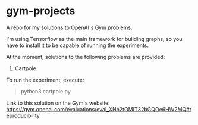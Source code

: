 # gym-projects
A repo for my solutions to OpenAI's Gym problems. 

I'm using Tensorflow as the main framework for building graphs, so you have to install it to be capable of running the experiments. 

At the moment, solutions to the following problems are provided: 

1. Cartpole. 

 To run the experiment, execute:
 > python3 cartpole.py
 
 Link to this solution on the Gym's website: https://gym.openai.com/evaluations/eval_XNh2tOMIT32bGQOe6HW2MQ#reproducibility.
  
